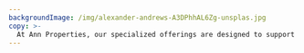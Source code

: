 ```yaml
---
backgroundImage: /img/alexander-andrews-A3DPhhAL6Zg-unsplas.jpg
copy: >-
  At Ann Properties, our specialized offerings are designed to support your residential development ambitions from start to finish. We understand that purchasing land is more than a financial investment—it’s about crafting the future. Our services include:
---
```

